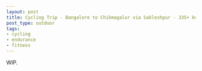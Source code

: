 ```yaml
---
layout: post
title: Cycling Trip - Bangalore to Chikmagalur via Sakleshpur - 335+ km
post_type: outdoor
tags:
- cycling
- endurance
- fitness
---
```


WIP.